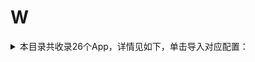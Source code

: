 # W
<details>
<summary>
本目录共收录26个App，详情见如下，单击导入对应配置：
</summary>

- [WPSOffice](https://quantumult.app/x/open-app/add-resource?remote-resource=%7B%22rewrite_remote%22%3A%20%5B%22https%3A%2F%2Fraw.githubusercontent.com%2Fzirawell%2FR-Store%2Fmain%2FRule%2FQuanX%2FAdblock%2FApp%2FW%2FWPSOffice%2Frewrite%2Fwps.conf%2C%20tag%3DWPSOffice%22%5D%7D)
- [WiFi万能钥匙](https://quantumult.app/x/open-app/add-resource?remote-resource=%7B%22rewrite_remote%22%3A%20%5B%22https%3A%2F%2Fraw.githubusercontent.com%2Fzirawell%2FR-Store%2Fmain%2FRule%2FQuanX%2FAdblock%2FApp%2FW%2FWiFi%E4%B8%87%E8%83%BD%E9%92%A5%E5%8C%99%2Frewrite%2Fwifi188.conf%2C%20tag%3DWiFi%E4%B8%87%E8%83%BD%E9%92%A5%E5%8C%99%22%5D%7D)
- [WiFi共享大师](https://quantumult.app/x/open-app/add-resource?remote-resource=%7B%22rewrite_remote%22%3A%20%5B%22https%3A%2F%2Fraw.githubusercontent.com%2Fzirawell%2FR-Store%2Fmain%2FRule%2FQuanX%2FAdblock%2FApp%2FW%2FWiFi%E5%85%B1%E4%BA%AB%E5%A4%A7%E5%B8%88%2Frewrite%2Fggsafe.conf%2C%20tag%3DWiFi%E5%85%B1%E4%BA%AB%E5%A4%A7%E5%B8%88%22%5D%7D)
- [万词王](https://quantumult.app/x/open-app/add-resource?remote-resource=%7B%22rewrite_remote%22%3A%20%5B%22https%3A%2F%2Fraw.githubusercontent.com%2Fzirawell%2FR-Store%2Fmain%2FRule%2FQuanX%2FAdblock%2FApp%2FW%2F%E4%B8%87%E8%AF%8D%E7%8E%8B%2Frewrite%2Fwanciwang.conf%2C%20tag%3D%E4%B8%87%E8%AF%8D%E7%8E%8B%22%5D%7D)
- [五菱汽车](https://quantumult.app/x/open-app/add-resource?remote-resource=%7B%22rewrite_remote%22%3A%20%5B%22https%3A%2F%2Fraw.githubusercontent.com%2Fzirawell%2FR-Store%2Fmain%2FRule%2FQuanX%2FAdblock%2FApp%2FW%2F%E4%BA%94%E8%8F%B1%E6%B1%BD%E8%BD%A6%2Frewrite%2F00bang.conf%2C%20tag%3D%E4%BA%94%E8%8F%B1%E6%B1%BD%E8%BD%A6%22%5D%7D)
- [唯品会](https://quantumult.app/x/open-app/add-resource?remote-resource=%7B%22rewrite_remote%22%3A%20%5B%22https%3A%2F%2Fraw.githubusercontent.com%2Fzirawell%2FR-Store%2Fmain%2FRule%2FQuanX%2FAdblock%2FApp%2FW%2F%E5%94%AF%E5%93%81%E4%BC%9A%2Frewrite%2Fvipshop.conf%2C%20tag%3D%E5%94%AF%E5%93%81%E4%BC%9A%22%5D%7D)
- [威锋](https://quantumult.app/x/open-app/add-resource?remote-resource=%7B%22rewrite_remote%22%3A%20%5B%22https%3A%2F%2Fraw.githubusercontent.com%2Fzirawell%2FR-Store%2Fmain%2FRule%2FQuanX%2FAdblock%2FApp%2FW%2F%E5%A8%81%E9%94%8B%2Frewrite%2Fwf.conf%2C%20tag%3D%E5%A8%81%E9%94%8B%22%5D%7D)
- [完美世界电竞](https://quantumult.app/x/open-app/add-resource?remote-resource=%7B%22rewrite_remote%22%3A%20%5B%22https%3A%2F%2Fraw.githubusercontent.com%2Fzirawell%2FR-Store%2Fmain%2FRule%2FQuanX%2FAdblock%2FApp%2FW%2F%E5%AE%8C%E7%BE%8E%E4%B8%96%E7%95%8C%E7%94%B5%E7%AB%9E%2Frewrite%2Fwmpvp.conf%2C%20tag%3D%E5%AE%8C%E7%BE%8E%E4%B8%96%E7%95%8C%E7%94%B5%E7%AB%9E%22%5D%7D)
- [微信](https://quantumult.app/x/open-app/add-resource?remote-resource=%7B%22filter_remote%22%3A%20%5B%22https%3A%2F%2Fraw.githubusercontent.com%2Fzirawell%2FR-Store%2Fmain%2FRule%2FQuanX%2FAdblock%2FApp%2FW%2F%E5%BE%AE%E4%BF%A1%2Ffilter%2Fwechat.list%2C%20tag%3D%E5%BE%AE%E4%BF%A1%22%5D%2C%22rewrite_remote%22%3A%20%5B%22https%3A%2F%2Fraw.githubusercontent.com%2Fzirawell%2FR-Store%2Fmain%2FRule%2FQuanX%2FAdblock%2FApp%2FW%2F%E5%BE%AE%E4%BF%A1%2Frewrite%2Fwechat.conf%2C%20tag%3D%E5%BE%AE%E4%BF%A1%22%5D%7D)
- [微医](https://quantumult.app/x/open-app/add-resource?remote-resource=%7B%22rewrite_remote%22%3A%20%5B%22https%3A%2F%2Fraw.githubusercontent.com%2Fzirawell%2FR-Store%2Fmain%2FRule%2FQuanX%2FAdblock%2FApp%2FW%2F%E5%BE%AE%E5%8C%BB%2Frewrite%2Fguahao.conf%2C%20tag%3D%E5%BE%AE%E5%8C%BB%22%5D%7D)
- [微博](https://quantumult.app/x/open-app/add-resource?remote-resource=%7B%22filter_remote%22%3A%20%5B%22https%3A%2F%2Fraw.githubusercontent.com%2Fzirawell%2FR-Store%2Fmain%2FRule%2FQuanX%2FAdblock%2FApp%2FW%2F%E5%BE%AE%E5%8D%9A%2Ffilter%2Fweibo.list%2C%20tag%3D%E5%BE%AE%E5%8D%9A%22%5D%2C%22rewrite_remote%22%3A%20%5B%22https%3A%2F%2Fraw.githubusercontent.com%2Fzirawell%2FR-Store%2Fmain%2FRule%2FQuanX%2FAdblock%2FApp%2FW%2F%E5%BE%AE%E5%8D%9A%2Frewrite%2Fweibo.conf%2C%20tag%3D%E5%BE%AE%E5%8D%9A%22%5D%7D)
- [微店](https://quantumult.app/x/open-app/add-resource?remote-resource=%7B%22rewrite_remote%22%3A%20%5B%22https%3A%2F%2Fraw.githubusercontent.com%2Fzirawell%2FR-Store%2Fmain%2FRule%2FQuanX%2FAdblock%2FApp%2FW%2F%E5%BE%AE%E5%BA%97%2Frewrite%2Fweidian.conf%2C%20tag%3D%E5%BE%AE%E5%BA%97%22%5D%7D)
- [我爱卡社区管家](https://quantumult.app/x/open-app/add-resource?remote-resource=%7B%22rewrite_remote%22%3A%20%5B%22https%3A%2F%2Fraw.githubusercontent.com%2Fzirawell%2FR-Store%2Fmain%2FRule%2FQuanX%2FAdblock%2FApp%2FW%2F%E6%88%91%E7%88%B1%E5%8D%A1%E7%A4%BE%E5%8C%BA%E7%AE%A1%E5%AE%B6%2Frewrite%2F51credit.conf%2C%20tag%3D%E6%88%91%E7%88%B1%E5%8D%A1%E7%A4%BE%E5%8C%BA%E7%AE%A1%E5%AE%B6%22%5D%7D)
- [挖财记账](https://quantumult.app/x/open-app/add-resource?remote-resource=%7B%22filter_remote%22%3A%20%5B%22https%3A%2F%2Fraw.githubusercontent.com%2Fzirawell%2FR-Store%2Fmain%2FRule%2FQuanX%2FAdblock%2FApp%2FW%2F%E6%8C%96%E8%B4%A2%E8%AE%B0%E8%B4%A6%2Ffilter%2Fwacai.list%2C%20tag%3D%E6%8C%96%E8%B4%A2%E8%AE%B0%E8%B4%A6%22%5D%2C%22rewrite_remote%22%3A%20%5B%22https%3A%2F%2Fraw.githubusercontent.com%2Fzirawell%2FR-Store%2Fmain%2FRule%2FQuanX%2FAdblock%2FApp%2FW%2F%E6%8C%96%E8%B4%A2%E8%AE%B0%E8%B4%A6%2Frewrite%2Fwacai.conf%2C%20tag%3D%E6%8C%96%E8%B4%A2%E8%AE%B0%E8%B4%A6%22%5D%7D)
- [无他相机](https://quantumult.app/x/open-app/add-resource?remote-resource=%7B%22rewrite_remote%22%3A%20%5B%22https%3A%2F%2Fraw.githubusercontent.com%2Fzirawell%2FR-Store%2Fmain%2FRule%2FQuanX%2FAdblock%2FApp%2FW%2F%E6%97%A0%E4%BB%96%E7%9B%B8%E6%9C%BA%2Frewrite%2Fwuta.conf%2C%20tag%3D%E6%97%A0%E4%BB%96%E7%9B%B8%E6%9C%BA%22%5D%7D)
- [无忧行](https://quantumult.app/x/open-app/add-resource?remote-resource=%7B%22rewrite_remote%22%3A%20%5B%22https%3A%2F%2Fraw.githubusercontent.com%2Fzirawell%2FR-Store%2Fmain%2FRule%2FQuanX%2FAdblock%2FApp%2FW%2F%E6%97%A0%E5%BF%A7%E8%A1%8C%2Frewrite%2Fjegotrip.conf%2C%20tag%3D%E6%97%A0%E5%BF%A7%E8%A1%8C%22%5D%7D)
- [网上国网](https://quantumult.app/x/open-app/add-resource?remote-resource=%7B%22filter_remote%22%3A%20%5B%22https%3A%2F%2Fraw.githubusercontent.com%2Fzirawell%2FR-Store%2Fmain%2FRule%2FQuanX%2FAdblock%2FApp%2FW%2F%E7%BD%91%E4%B8%8A%E5%9B%BD%E7%BD%91%2Ffilter%2Fsgcc.list%2C%20tag%3D%E7%BD%91%E4%B8%8A%E5%9B%BD%E7%BD%91%22%5D%2C%22rewrite_remote%22%3A%20%5B%22https%3A%2F%2Fraw.githubusercontent.com%2Fzirawell%2FR-Store%2Fmain%2FRule%2FQuanX%2FAdblock%2FApp%2FW%2F%E7%BD%91%E4%B8%8A%E5%9B%BD%E7%BD%91%2Frewrite%2Fsgcc.conf%2C%20tag%3D%E7%BD%91%E4%B8%8A%E5%9B%BD%E7%BD%91%22%5D%7D)
- [网易Lofter](https://quantumult.app/x/open-app/add-resource?remote-resource=%7B%22filter_remote%22%3A%20%5B%22https%3A%2F%2Fraw.githubusercontent.com%2Fzirawell%2FR-Store%2Fmain%2FRule%2FQuanX%2FAdblock%2FApp%2FW%2F%E7%BD%91%E6%98%93Lofter%2Ffilter%2Flofter.list%2C%20tag%3D%E7%BD%91%E6%98%93Lofter%22%5D%2C%22rewrite_remote%22%3A%20%5B%22https%3A%2F%2Fraw.githubusercontent.com%2Fzirawell%2FR-Store%2Fmain%2FRule%2FQuanX%2FAdblock%2FApp%2FW%2F%E7%BD%91%E6%98%93Lofter%2Frewrite%2Flofter.conf%2C%20tag%3D%E7%BD%91%E6%98%93Lofter%22%5D%7D)
- [网易严选](https://quantumult.app/x/open-app/add-resource?remote-resource=%7B%22rewrite_remote%22%3A%20%5B%22https%3A%2F%2Fraw.githubusercontent.com%2Fzirawell%2FR-Store%2Fmain%2FRule%2FQuanX%2FAdblock%2FApp%2FW%2F%E7%BD%91%E6%98%93%E4%B8%A5%E9%80%89%2Frewrite%2F163yanxuan.conf%2C%20tag%3D%E7%BD%91%E6%98%93%E4%B8%A5%E9%80%89%22%5D%7D)
- [网易云音乐](https://quantumult.app/x/open-app/add-resource?remote-resource=%7B%22filter_remote%22%3A%20%5B%22https%3A%2F%2Fraw.githubusercontent.com%2Fzirawell%2FR-Store%2Fmain%2FRule%2FQuanX%2FAdblock%2FApp%2FW%2F%E7%BD%91%E6%98%93%E4%BA%91%E9%9F%B3%E4%B9%90%2Ffilter%2F163music.list%2C%20tag%3D%E7%BD%91%E6%98%93%E4%BA%91%E9%9F%B3%E4%B9%90%22%5D%2C%22rewrite_remote%22%3A%20%5B%22https%3A%2F%2Fraw.githubusercontent.com%2Fzirawell%2FR-Store%2Fmain%2FRule%2FQuanX%2FAdblock%2FApp%2FW%2F%E7%BD%91%E6%98%93%E4%BA%91%E9%9F%B3%E4%B9%90%2Frewrite%2F163music.conf%2C%20tag%3D%E7%BD%91%E6%98%93%E4%BA%91%E9%9F%B3%E4%B9%90%22%5D%7D)
- [网易大神](https://quantumult.app/x/open-app/add-resource?remote-resource=%7B%22rewrite_remote%22%3A%20%5B%22https%3A%2F%2Fraw.githubusercontent.com%2Fzirawell%2FR-Store%2Fmain%2FRule%2FQuanX%2FAdblock%2FApp%2FW%2F%E7%BD%91%E6%98%93%E5%A4%A7%E7%A5%9E%2Frewrite%2F163god.conf%2C%20tag%3D%E7%BD%91%E6%98%93%E5%A4%A7%E7%A5%9E%22%5D%7D)
- [网易新闻](https://quantumult.app/x/open-app/add-resource?remote-resource=%7B%22rewrite_remote%22%3A%20%5B%22https%3A%2F%2Fraw.githubusercontent.com%2Fzirawell%2FR-Store%2Fmain%2FRule%2FQuanX%2FAdblock%2FApp%2FW%2F%E7%BD%91%E6%98%93%E6%96%B0%E9%97%BB%2Frewrite%2F163news.conf%2C%20tag%3D%E7%BD%91%E6%98%93%E6%96%B0%E9%97%BB%22%5D%7D)
- [网易有道词典](https://quantumult.app/x/open-app/add-resource?remote-resource=%7B%22filter_remote%22%3A%20%5B%22https%3A%2F%2Fraw.githubusercontent.com%2Fzirawell%2FR-Store%2Fmain%2FRule%2FQuanX%2FAdblock%2FApp%2FW%2F%E7%BD%91%E6%98%93%E6%9C%89%E9%81%93%E8%AF%8D%E5%85%B8%2Ffilter%2F163youdao.list%2C%20tag%3D%E7%BD%91%E6%98%93%E6%9C%89%E9%81%93%E8%AF%8D%E5%85%B8%22%5D%2C%22rewrite_remote%22%3A%20%5B%22https%3A%2F%2Fraw.githubusercontent.com%2Fzirawell%2FR-Store%2Fmain%2FRule%2FQuanX%2FAdblock%2FApp%2FW%2F%E7%BD%91%E6%98%93%E6%9C%89%E9%81%93%E8%AF%8D%E5%85%B8%2Frewrite%2F163youdao.conf%2C%20tag%3D%E7%BD%91%E6%98%93%E6%9C%89%E9%81%93%E8%AF%8D%E5%85%B8%22%5D%7D)
- [网易蜗牛读书](https://quantumult.app/x/open-app/add-resource?remote-resource=%7B%22rewrite_remote%22%3A%20%5B%22https%3A%2F%2Fraw.githubusercontent.com%2Fzirawell%2FR-Store%2Fmain%2FRule%2FQuanX%2FAdblock%2FApp%2FW%2F%E7%BD%91%E6%98%93%E8%9C%97%E7%89%9B%E8%AF%BB%E4%B9%A6%2Frewrite%2F163woniu.conf%2C%20tag%3D%E7%BD%91%E6%98%93%E8%9C%97%E7%89%9B%E8%AF%BB%E4%B9%A6%22%5D%7D)
- [网易邮箱大师](https://quantumult.app/x/open-app/add-resource?remote-resource=%7B%22rewrite_remote%22%3A%20%5B%22https%3A%2F%2Fraw.githubusercontent.com%2Fzirawell%2FR-Store%2Fmain%2FRule%2FQuanX%2FAdblock%2FApp%2FW%2F%E7%BD%91%E6%98%93%E9%82%AE%E7%AE%B1%E5%A4%A7%E5%B8%88%2Frewrite%2F163mail.conf%2C%20tag%3D%E7%BD%91%E6%98%93%E9%82%AE%E7%AE%B1%E5%A4%A7%E5%B8%88%22%5D%7D)
- [蜗牛睡眠](https://quantumult.app/x/open-app/add-resource?remote-resource=%7B%22rewrite_remote%22%3A%20%5B%22https%3A%2F%2Fraw.githubusercontent.com%2Fzirawell%2FR-Store%2Fmain%2FRule%2FQuanX%2FAdblock%2FApp%2FW%2F%E8%9C%97%E7%89%9B%E7%9D%A1%E7%9C%A0%2Frewrite%2Fsnailsleep.conf%2C%20tag%3D%E8%9C%97%E7%89%9B%E7%9D%A1%E7%9C%A0%22%5D%7D)

</details>